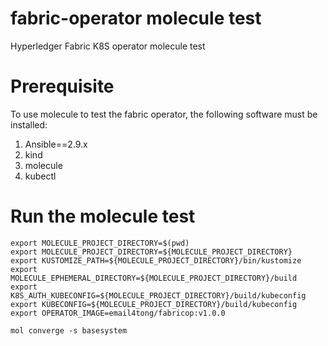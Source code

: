 # fabric-operator molecule test
Hyperledger Fabric K8S operator molecule test

# Prerequisite
To use molecule to test the fabric operator, the following software
must be installed:

1. Ansible==2.9.x
2. kind
3. molecule
4. kubectl

# Run the molecule test

```
export MOLECULE_PROJECT_DIRECTORY=$(pwd)
export MOLECULE_PROJECT_DIRECTORY=${MOLECULE_PROJECT_DIRECTORY}
export KUSTOMIZE_PATH=${MOLECULE_PROJECT_DIRECTORY}/bin/kustomize
export MOLECULE_EPHEMERAL_DIRECTORY=${MOLECULE_PROJECT_DIRECTORY}/build
export K8S_AUTH_KUBECONFIG=${MOLECULE_PROJECT_DIRECTORY}/build/kubeconfig
export KUBECONFIG=${MOLECULE_PROJECT_DIRECTORY}/build/kubeconfig
export OPERATOR_IMAGE=email4tong/fabricop:v1.0.0

mol converge -s basesystem

```
